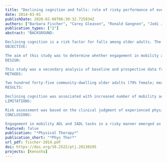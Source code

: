 ```yaml
---
title: "Declining cognition and falls: role of risky performance of everyday mobility activities"
date: 2014-03-01
publishDate: 2020-02-08T06:30:32.725934Z
authors: ["Barbara Fischer", "Carey Gleason", "Ronald Gangnon", "Jodi Janczewski", "Terry Shea", "Jane Mahoney"]
publication_types: ["2"]
abstract: "BACKGROUND:

Declining cognition is a risk factor for falls among older adults. The extent to which impaired judgment in performance of daily activities increases fall risk is unclear.
OBJECTIVE:

The aim of this study was to determine whether engagement in mobility activities in a risky manner explains the association between declining cognition and rate of falls.
DESIGN:

This study was a secondary analysis of baseline and prospective data from older adults enrolled in the intervention arm of a randomized clinical trial.
METHODS:

Two hundred forty-five community-dwelling older adults (79% female; mean age=79 years, SD=8.0) who were at risk for falls received physical, cognitive, and functional evaluations. Cognition was assessed with the Short Portable Mental Status Questionnaire (SPMSQ). Using interview and in-home assessment data, physical therapists determined whether participants were at risk for falls when performing mobility-related activities of daily living (ADL) and instrumental ADL (IADL). Falls were measured prospectively for 1 year using monthly falls diaries.
RESULTS:

Declining cognition was associated with increased number of mobility activities designated as risky (1.5% of mobility activities performed in a risky manner per SPMSQ point) and with increased rate of falls (rate ratio=1.16 for each unit change in SPMSQ score). Risky performance of mobility activities mediated the relationship between cognition and rate of falls.
LIMITATIONS:

Risk assessment was based on the clinical judgment of experienced physical therapists. Cognition was measured with a relatively insensitive instrument, and only selected mobility activities were evaluated.
CONCLUSIONS:

Engagement in mobility ADL and IADL tasks in a risky manner emerged as a link between declining cognition and increased number of falls, suggesting a mechanism through which the rate of falls may increase. Specifically, declining cognition is associated with performance of mobility activities in an unsafe manner, thereby increasing the risk for falls."
featured: false
publication: "*Physical Therapy*"
publication_short: "*Phys Ther*"
url_pdf: fischer-2014.pdf
doi: https://doi.org/10.2522/ptj.20130195
projects: [Kenosha]
---
```


